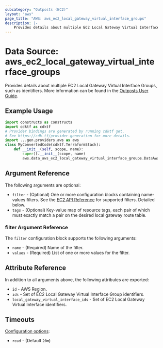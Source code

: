 ```yaml
---
subcategory: "Outposts (EC2)"
layout: "aws"
page_title: "AWS: aws_ec2_local_gateway_virtual_interface_groups"
description: |-
    Provides details about multiple EC2 Local Gateway Virtual Interface Groups
---
```


# Data Source: aws_ec2_local_gateway_virtual_interface_groups

Provides details about multiple EC2 Local Gateway Virtual Interface Groups, such as identifiers. More information can be found in the [Outposts User Guide](https://docs.aws.amazon.com/outposts/latest/userguide/outposts-networking-components.html#routing).

## Example Usage

```python
import constructs as constructs
import cdktf as cdktf
# Provider bindings are generated by running cdktf get.
# See https://cdk.tf/provider-generation for more details.
import ...gen.providers.aws as aws
class MyConvertedCode(cdktf.TerraformStack):
    def __init__(self, scope, name):
        super().__init__(scope, name)
        aws.data_aws_ec2_local_gateway_virtual_interface_groups.DataAwsEc2LocalGatewayVirtualInterfaceGroups(self, "all")
```

## Argument Reference

The following arguments are optional:

* `filter` - (Optional) One or more configuration blocks containing name-values filters. See the [EC2 API Reference](https://docs.aws.amazon.com/AWSEC2/latest/APIReference/API_DescribeLocalGatewayVirtualInterfaceGroups.html) for supported filters. Detailed below.
* `tags` - (Optional) Key-value map of resource tags, each pair of which must exactly match a pair on the desired local gateway route table.

### filter Argument Reference

The `filter` configuration block supports the following arguments:

* `name` - (Required) Name of the filter.
* `values` - (Required) List of one or more values for the filter.

## Attribute Reference

In addition to all arguments above, the following attributes are exported:

* `id` - AWS Region.
* `ids` - Set of EC2 Local Gateway Virtual Interface Group identifiers.
* `local_gateway_virtual_interface_ids` - Set of EC2 Local Gateway Virtual Interface identifiers.

## Timeouts

[Configuration options](https://developer.hashicorp.com/terraform/language/resources/syntax#operation-timeouts):

- `read` - (Default `20m`)

<!-- cache-key: cdktf-0.17.0-pre.15 input-c7ad9cd4b80f965d2bf2e4d0d094399cc47edf44b5a28085f45c0ac3949e454a -->
